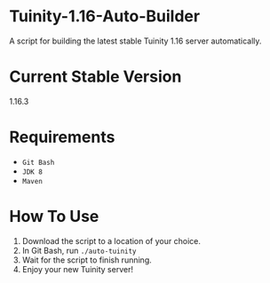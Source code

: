 # Tuinity-1.16-Auto-Builder
A script for building the latest stable Tuinity 1.16 server automatically.

# Current Stable Version
1.16.3

# Requirements
- `Git Bash`
- `JDK 8`
- `Maven`

# How To Use
1. Download the script to a location of your choice.
2. In Git Bash, run `./auto-tuinity`
3. Wait for the script to finish running.
4. Enjoy your new Tuinity server!
